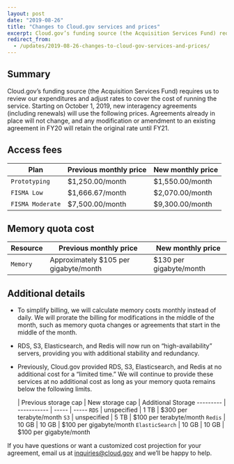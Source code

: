 ```yaml
---
layout: post
date: "2019-08-26"
title: "Changes to Cloud.gov services and prices" 
excerpt: Cloud.gov’s funding source (the Acquisition Services Fund) requires us to review our expenditures and adjust rates to cover the cost of running the service. Starting on October 1, 2019, new interagency agreements (including renewals) will use the following prices. Agreements already in place will not change, and any modification or amendment to an existing agreement in FY20 will retain the original rate until FY21.
redirect_from:
  - /updates/2019-08-26-changes-to-cloud-gov-services-and-prices/
---
```



## Summary

Cloud.gov’s funding source (the Acquisition Services Fund) requires us to review our expenditures and adjust rates to cover the cost of running the service. Starting on October 1, 2019, new interagency agreements (including renewals) will use the following prices. Agreements already in place will not change, and any modification or amendment to an existing agreement in FY20 will retain the original rate until FY21.

## Access fees

Plan  | Previous monthly price | New monthly price  |
--------- | ----------- | -----
`Prototyping` | $1,250.00/month |  $1,550.00/month |
`FISMA Low` | $1,666.67/month |  $2,070.00/month | 
`FISMA Moderate` | $7,500.00/month |  $9,300.00/month |


## Memory quota cost

Resource  | Previous monthly price | New monthly price  |
--------- | ----------- | -----
`Memory` | Approximately $105 per gigabyte/month |  $130 per gigabyte/month |


## Additional details

- To simplify billing, we will calculate memory costs monthly instead of daily. We will prorate the billing for modifications in the middle of the month, such as memory quota changes or agreements that start in the middle of the month.

- RDS, S3, Elasticsearch, and Redis will now run on “high-availability” servers, providing you with additional stability and redundancy.

- Previously, Cloud.gov provided RDS, S3, Elasticsearch, and Redis at no additional cost for a “limited time.” We will continue to provide these services at no additional cost as long as your memory quota remains below the following limits. 


     | Previous storage cap | New storage cap | Additional Storage
  --------- | ----------- | ----- | -----
  `RDS` | unspecified |  1 TB | $300 per terabyte/month
  `S3` | unspecified |  5 TB | $100 per terabyte/month
  `Redis` | 10 GB |  10 GB | $100 per gigabyte/month
  `ElasticSearch` | 10 GB | 10 GB |  $100 per gigabyte/month

If you have questions or want a customized cost projection for your agreement, email us at [inquiries@cloud.gov](mailto:inquiries@cloud.gov) and we’ll be happy to help.
